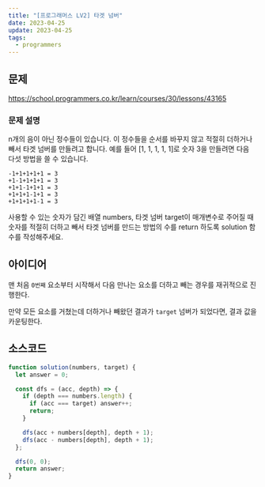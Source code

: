 ```yaml
---
title: "[프로그래머스 LV2] 타겟 넘버"
date: 2023-04-25
update: 2023-04-25
tags:
  - programmers
---
```


## 문제
https://school.programmers.co.kr/learn/courses/30/lessons/43165

### 문제 설명
n개의 음이 아닌 정수들이 있습니다. 이 정수들을 순서를 바꾸지 않고 적절히 더하거나 빼서 타겟 넘버를 만들려고 합니다. 예를 들어 [1, 1, 1, 1, 1]로 숫자 3을 만들려면 다음 다섯 방법을 쓸 수 있습니다.
```
-1+1+1+1+1 = 3
+1-1+1+1+1 = 3
+1+1-1+1+1 = 3
+1+1+1-1+1 = 3
+1+1+1+1-1 = 3
```
사용할 수 있는 숫자가 담긴 배열 numbers, 타겟 넘버 target이 매개변수로 주어질 때 숫자를 적절히 더하고 빼서 타겟 넘버를 만드는 방법의 수를 return 하도록 solution 함수를 작성해주세요.

## 아이디어
맨 처음 `0번째` 요소부터 시작해서 다음 만나는 요소를 더하고 빼는 경우를 재귀적으로 진행한다.  

만약 모든 요소를 거쳤는데 더하거나 빼왔던 결과가 `target` 넘버가 되었다면, 결과 값을 카운팅한다.

## 소스코드
```js
function solution(numbers, target) {
  let answer = 0;

  const dfs = (acc, depth) => {
    if (depth === numbers.length) {
      if (acc === target) answer++;
      return;
    }

    dfs(acc + numbers[depth], depth + 1);
    dfs(acc - numbers[depth], depth + 1);
  };

  dfs(0, 0);
  return answer;
}

```